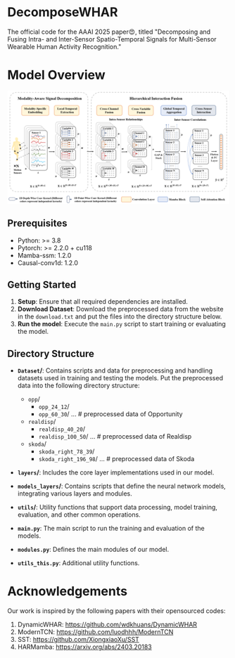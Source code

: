 # DecomposeWHAR
The official code for the AAAI 2025 paper😍, titled "Decomposing and Fusing Intra- and Inter-Sensor Spatio-Temporal Signals for Multi-Sensor Wearable Human Activity Recognition."

# Model Overview
![](model.png)






## Prerequisites
- Python: >= 3.8
- Pytorch: >= 2.2.0 + cu118
- Mamba-ssm: 1.2.0
- Causal-conv1d: 1.2.0


## Getting Started

1. **Setup**: Ensure that all required dependencies are installed.
2. **Download Dataset**: Download the preprocessed data from the website in the `download.txt` and put the files into the directory structure below.
2. **Run the model**: Execute the `main.py` script to start training or evaluating the model.

## Directory Structure

- **`Dataset`/**: Contains scripts and data for preprocessing and handling datasets used in training and testing the models. Put the preprocessed data into the following directory structure:
  - `opp`/
    - `opp_24_12`/
    - `opp_60_30`/
       ... # preprocessed data of Opportunity
  - `realdisp`/
    - `realdisp_40_20`/
    - `realdisp_100_50`/
       ... # preprocessed data of Realdisp
  - `skoda`/
    - `skoda_right_78_39`/
    - `skoda_right_196_98`/
       ... # preprocessed data of Skoda
  
- **`layers`/**: Includes the core layer implementations used in our model.

- **`models_layers`/**: Contains scripts that define the neural network models, integrating various layers and modules.

- **`utils`/**: Utility functions that support data processing, model training, evaluation, and other common operations.

- **`main.py`**: The main script to run the training and evaluation of the models.

- **`modules.py`**: Defines the main modules of our model.

- **`utils_this.py`**: Additional utility functions.


# Acknowledgements
Our work is inspired by the following papers with their opensourced codes:

1. DynamicWHAR: https://github.com/wdkhuans/DynamicWHAR
2. ModernTCN: https://github.com/luodhhh/ModernTCN
3. SST: https://github.com/XiongxiaoXu/SST
4. HARMamba: https://arxiv.org/abs/2403.20183